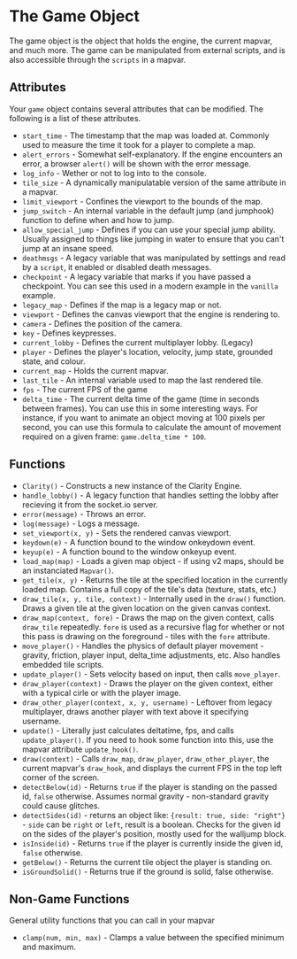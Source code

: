 # The Game Object

The game object is the object that holds the engine, the current mapvar, and much more. The game can be manipulated from external scripts, and is also accessible through the `scripts` in a mapvar.

## Attributes
Your `game` object contains several attributes that can be modified. The following is a list of these attributes.

 - `start_time` - The timestamp that the map was loaded at. Commonly used to measure the time it took for a player to complete a map.
 - `alert_errors` - Somewhat self-explanatory. If the engine encounters an error, a browser `alert()` will be shown with the error message.
 - `log_info` - Wether or not to log into to the console.
 - `tile_size` - A dynamically manipulatable version of the same attribute in a mapvar.
 - `limit_viewport` - Confines the viewport to the bounds of the map.
 - `jump_switch` - An internal variable in the default jump (and jumphook) function to define when and how to jump.
 - `allow_special_jump` - Defines if you can use your special jump ability. Usually assigned to things like jumping in water to ensure that you can't jump at an insane speed.
 - `deathmsgs` - A legacy variable that was manipulated by settings and read by a `script`, it enabled or disabled death messages.
 - `checkpoint` - A legacy variable that marks if you have passed a checkpoint. You can see this used in a modern example in the `vanilla` example.
 - `legacy_map` - Defines if the map is a legacy map or not.
 - `viewport` - Defines the canvas viewport that the engine is rendering to.
 - `camera` - Defines the position of the camera.
 - `key` - Defines keypresses.
 - `current_lobby` - Defines the current multiplayer lobby. (Legacy)
 - `player` - Defines the player's location, velocity, jump state, grounded state, and colour.
 - `current_map` - Holds the current mapvar.
 - `last_tile` - An internal variable used to map the last rendered tile.
 - `fps` - The current FPS of the game
 - `delta_time` - The current delta time of the game (time in seconds between frames). You can use this in some interesting ways. For instance, if you want to animate an object moving at 100 pixels per second, you can use this formula to calculate the amount of movement required on a given frame: `game.delta_time * 100`.

## Functions
 - `Clarity()` - Constructs a new instance of the Clarity Engine.
 - `handle_lobby()` - A legacy function that handles setting the lobby after recieving it from the socket.io server.
 - `error(message)` - Throws an error.
 - `log(message)` - Logs a message.
 - `set_viewport(x, y)` - Sets the rendered canvas viewport.
 - `keydown(e)` - A function bound to the window onkeydown event.
 - `keyup(e)` - A function bound to the window onkeyup event.
 - `load_map(map)` - Loads a given map object - if using v2 maps, should be an instanciated `Mapvar()`.
 - `get_tile(x, y)` - Returns the tile at the specified location in the currently loaded map. Contains a full copy of the tile's data (texture, stats, etc.)
 - `draw_tile(x, y, tile, context)` - Internally used in the `draw()` function. Draws a given tile at the given location on the given canvas context.
 - `draw_map(context, fore)` - Draws the map on the given context, calls `draw_tile` repeatedly. `fore` is used as a recursive flag for whether or not this pass is drawing on the foreground - tiles with the `fore` attribute.
 - `move_player()` - Handles the physics of default player movement - gravity, friction, player input, delta_time adjustments, etc. Also handles embedded tile scripts.
 - `update_player()` - Sets velocity based on input, then calls `move_player`.
 - `draw_player(context)` - Draws the player on the given context, either with a typical cirle or with the player image.
 - `draw_other_player(context, x, y, username)` - Leftover from legacy multiplayer, draws another player with text above it specifying username.
 - `update()` - Literally just calculates deltatime, fps, and calls `update_player()`. If you need to hook some function into this, use the mapvar attribute `update_hook()`.
 - `draw(context)` - Calls `draw_map`, `draw_player`, `draw_other_player`, the current mapvar's `draw_hook`, and displays the current FPS in the top left corner of the screen.
 - `detectBelow(id)` - Returns `true` if the player is standing on the passed id, `false` otherwise. Assumes normal gravity - non-standard gravity could cause glitches.
 - `detectSides(id)` - returns an object like: `{result: true, side: "right"}` - `side` can be `right` or `left`, result is a boolean. Checks for the given id on the sides of the player's position, mostly used for the walljump block.
 - `isInside(id)` - Returns `true` if the player is currently inside the given id, `false` otherwise.
 - `getBelow()` - Returns the current tile object the player is standing on.
 - `isGroundSolid()` - Returns true if the ground is solid, false otherwise.
 
 ## Non-Game Functions
 General utility functions that you can call in your mapvar
 - `clamp(num, min, max)` - Clamps a value between the specified minimum and maximum.
 
